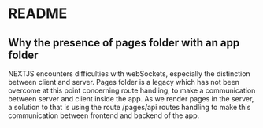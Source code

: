 # README
## Why the presence of pages folder with an app folder

NEXTJS encounters difficulties with webSockets, especially the distinction between client and server.
Pages folder is a legacy which has not been overcome at this point concerning route handling, to make a communication between server and client inside the app. As we render pages in the server, a solution to that is using the route /pages/api routes handling to make this communication between frontend and backend of the app.